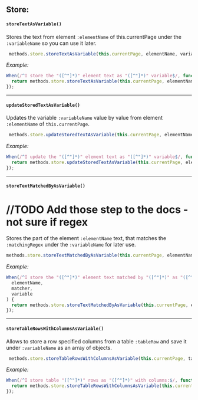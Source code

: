 ## Store:

#### `storeTextAsVariable()`

Stores the text from element `:elementName` of this.currentPage under the `:variableName` so you can use it later.

```javascript
 methods.store.storeTextAsVariable(this.currentPage, elementName, variable);
```

*Example:*

```javascript
When(/^I store the "([^"]*)" element text as "([^"]*)" variable$/, function(elementName, variable) {
  return methods.store.storeTextAsVariable(this.currentPage, elementName, variable);
});
```

___
#### `updateStoredTextAsVariable()`

Updates the variable `:variableName` value by value from element `:elementName` of `this.currentPage`.

```javascript
 methods.store.updateStoredTextAsVariable(this.currentPage, elementName, variable);
```

*Example:*

```javascript
When(/^I update the "([^"]*)" element text as "([^"]*)" variable$/, function(elementName, variable) {
  return methods.store.updateStoredTextAsVariable(this.currentPage, elementName, variable);
});
```

___
#### `storeTextMatchedByAsVariable()`

# //TODO Add those step to the docs - not sure if regex

Stores the part of the element `:elementName` text, that matches the `:matchingRegex` under the `:variableName` for later use.

```javascript
methods.store.storeTextMatchedByAsVariable(this.currentPage, elementName, matcher, variable);
```

*Example:*

```javascript
When(/^I store the "([^"]*)" element text matched by "([^"]*)" as "([^"]*)" variable$/, function(
  elementName,
  matcher,
  variable
) {
  return methods.store.storeTextMatchedByAsVariable(this.currentPage, elementName, matcher, variable);
});
```

___
#### `storeTableRowsWithColumnsAsVariable()`

Allows to store a row specified columns from a table `:tableRow` and save it under `:variableName` as an array of objects.

```javascript
 methods.store.storeTableRowsWithColumnsAsVariable(this.currentPage, table, variableName, data);
```

*Example:*

```javascript
When(/^I store table "([^"]*)" rows as "([^"]*)" with columns:$/, function(table, variableName, data) {
  return methods.store.storeTableRowsWithColumnsAsVariable(this.currentPage, table, variableName, data);
});
```
